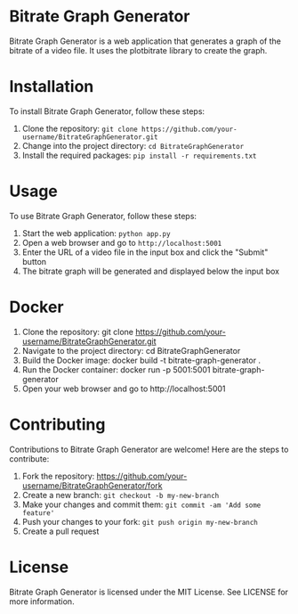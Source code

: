 # Bitrate Graph Generator

Bitrate Graph Generator is a web application that generates a graph of the bitrate of a video file. It uses the plotbitrate library to create the graph.

# Installation

To install Bitrate Graph Generator, follow these steps:

1. Clone the repository: `git clone https://github.com/your-username/BitrateGraphGenerator.git`
2. Change into the project directory: `cd BitrateGraphGenerator`
3. Install the required packages: `pip install -r requirements.txt`
# Usage

To use Bitrate Graph Generator, follow these steps:

1. Start the web application: `python app.py`
2. Open a web browser and go to `http://localhost:5001`
3. Enter the URL of a video file in the input box and click the "Submit" button
4. The bitrate graph will be generated and displayed below the input box

# Docker
1. Clone the repository: git clone https://github.com/your-username/BitrateGraphGenerator.git
2. Navigate to the project directory: cd BitrateGraphGenerator
3. Build the Docker image: docker build -t bitrate-graph-generator .
4. Run the Docker container: docker run -p 5001:5001 bitrate-graph-generator
5. Open your web browser and go to http://localhost:5001

# Contributing

Contributions to Bitrate Graph Generator are welcome! Here are the steps to contribute:

1. Fork the repository: https://github.com/your-username/BitrateGraphGenerator/fork
2. Create a new branch: `git checkout -b my-new-branch`
3. Make your changes and commit them: `git commit -am 'Add some feature'`
4. Push your changes to your fork: `git push origin my-new-branch`
5. Create a pull request

# License

Bitrate Graph Generator is licensed under the MIT License. See LICENSE for more information.
